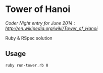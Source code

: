 # Tower of Hanoi

_Coder Night entry for June 2014 : http://en.wikipedia.org/wiki/Tower_of_Hanoi_

Ruby & RSpec solution

## Usage

    ruby run-tower.rb 8
